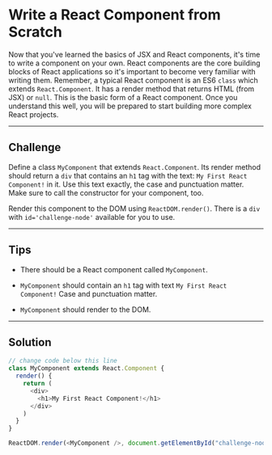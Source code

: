 # Write a React Component from Scratch

Now that you've learned the basics of JSX and React components, it's time to write a component on your own. React components are the core building blocks of React applications so it's important to become very familiar with writing them. Remember, a typical React component is an ES6 `class` which extends `React.Component`. It has a render method that returns HTML (from JSX) or `null`. This is the basic form of a React component. Once you understand this well, you will be prepared to start building more complex React projects.

---

## Challenge

Define a class `MyComponent` that extends `React.Component`. Its render method should return a `div` that contains an `h1` tag with the text: `My First React Component!` in it. Use this text exactly, the case and punctuation matter. Make sure to call the constructor for your component, too.

Render this component to the DOM using `ReactDOM.render()`. There is a `div` with `id='challenge-node'` available for you to use.

---

## Tips

- There should be a React component called `MyComponent`.

- `MyComponent` should contain an `h1` tag with text `My First React Component!` Case and punctuation matter.

- `MyComponent` should render to the DOM.

---

## Solution

```js
// change code below this line
class MyComponent extends React.Component {
  render() {
    return (
      <div>
        <h1>My First React Component!</h1>
      </div>
    )
  }
}

ReactDOM.render(<MyComponent />, document.getElementById("challenge-node"));
```